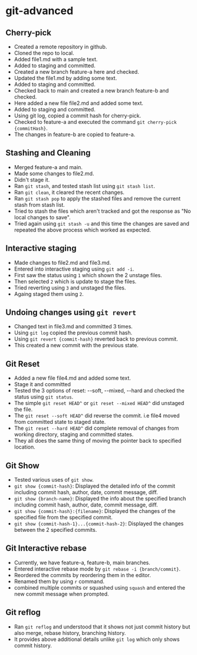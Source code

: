 # git-advanced

## Cherry-pick

- Created a remote repository in github.
- Cloned the repo to local.
- Added file1.md with a sample text.
- Added to staging and committed.
- Created a new branch feature-a here and checked.
- Updated the file1.md by adding some text.
- Added to staging and committed.
- Checked back to main and created a new branch feature-b and checked.
- Here added a new file file2.md and added some text.
- Added to staging and committed.
- Using git log, copied a commit hash for cherry-pick.
- Checked to feature-a and executed the command `git cherry-pick {commitHash}`.
- The changes in feature-b are copied to feature-a.

## Stashing and Cleaning

- Merged feature-a and main.
- Made some changes to file2.md.
- Didn't stage it.
- Ran `git stash`, and tested stash list using `git stash list`.
- Ran `git clean`, it cleared the recent changes.
- Ran `git stash pop` to apply the stashed files and remove the current stash from stash list.
- Tried to stash the files which aren't tracked and got the response as "No local changes to save".
- Tried again using `git stash -u` and this time the changes are saved and repeated the above process which worked as expected.

## Interactive staging

- Made changes to file2.md and file3.md.
- Entered into interactive staging using `git add -i`.
- First saw the status using `1` which shown the 2 unstage files.
- Then selected `2` which is update to stage the files.
- Tried reverting using `3` and unstaged the files.
- Againg staged them using `2`.

## Undoing changes using `git revert`

- Changed text in file3.md and committed 3 times.
- Using `git log` copied the previous commit hash.
- Using `git revert {commit-hash}` reverted back to previous commit.
- This created a new commit with the previous state.

## Git Reset

- Added a new file file4.md and added some text.
- Stage it and committed
- Tested the 3 options of reset: --soft, --mixed, --hard and checked the status using `git status`.
- The simple `git reset HEAD^` or `git reset --mixed HEAD^` did unstaged the file.
- The `git reset --soft HEAD^` did reverse the commit. i.e file4 moved from committed state to staged state.
- The `git reset --hard HEAD^` did complete removal of changes from working directory, staging and committed states.
- They all does the same thing of moving the pointer back to specified location.

## Git Show

- Tested various uses of `git show`.
- `git show {commit-hash}`: Displayed the detailed info of the commit including commit hash, author, date, commit message, diff.
- `git show {branch-name}`: Displayed the info about the specified branch including commit hash, author, date, commit message, diff.
- `git show {commit-hash}:{filename}`: Displayed the changes of the specified file from the specified commit.
- `git show {commit-hash-1}...{commit-hash-2}`: Displayed the changes between the 2 specified commits.

## Git Interactive rebase

- Currently, we have feature-a, feature-b, main branches.
- Entered interactive rebase mode by `git rebase -i {branch/commit}`.
- Reordered the commits by reordering them in the editor.
- Renamed them by using `r` command.
- combined multiple commits or squashed using `squash` and entered the new commit message when prompted.

## Git reflog

- Ran `git reflog` and understood that it shows not just commit history but also merge, rebase history, branching history.
- It provides above additional details unlike `git log` which only shows commit history.